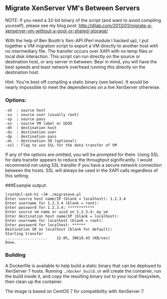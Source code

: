 ## Migrate XenServer VM's Between Servers

NOTE:  If you need a 32-bit binary of the script (and want to avoid compiling yourself), please see my blog post: http://djlab.com/2013/01/migrate-a-xenserver-vm-without-a-pool-or-shared-storage/

With the help of Ben Booth's Xen::API (Perl module I hacked up), I put together a VM migration script to export a VM directly to another host with no intermediary file. The transfer occurs over XAPI with no temp files or local disk interaction. This script can run directly on the source or destination host, or any server in between. Bear in mind, you will have the best speeds and least network overhead running this directly on the destination host.

Hint: You're best off compiling a static binary (see below).  It would be nearly impossible to meet the dependencies on a live XenServer otherwise.

### Options:

	-sh  : source host
	-su  : source user (usually root)
	-sp  : source pass
	-sv  : source VM label or UUID
	-dh  : destination host
	-du  : destination user
	-dp  : destination pass
	-ds  : destination SR (optional)
	-ssl : flag to use SSL for the data transfer of VM

If any of the options are omitted, you will be prompted for them.   Using SSL for data transfer appears to reduce the throughput significantly.   I would recommend not using SSL transfer if you have a secure network connection between the hosts.   SSL will always be used in the XAPI calls regardless of this setting.

###Example output:

	[root@cl-ash-h1 ~]# ./migratevm.pl
	Enter source host name/IP (blank = localhost): 1.2.3.4
	Enter username for 1.2.3.4 (blank = root):
	Enter password for 1.2.3.4: ************
	Enter source vm name or uuid on 1.2.3.4: my_vm
	Enter destination host name/IP (blank = localhost):
	Enter username for localhost (blank = root):
	Enter password for localhost: ******
	Destination SR on localhost (blank for default):
	Starting transfer
	...................    12.0%, 30618.43 (KB/sec)
	Done.

### Building

A Dockerfile is available to help build a static binary that can be deployed to XenServer 7 hosts.
Running `./docker_build.sh` will create the container, run the build inside it, and copy the resulting binary out to
your local filesystem, then clean up the container.

The image is based on CentOS 7 for compatibility with XenServer 7.